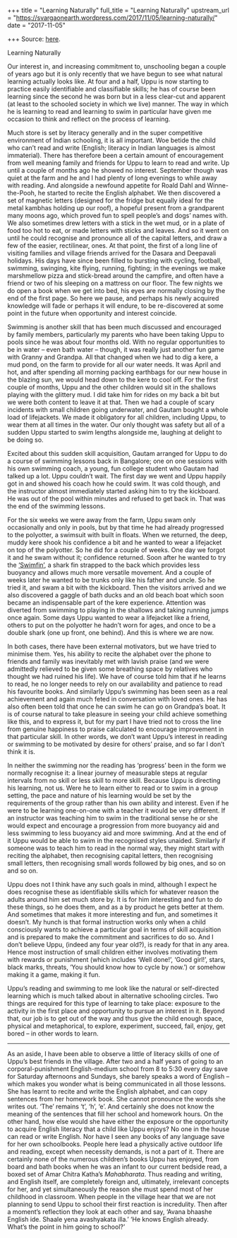+++
title = "Learning Naturally"
full_title = "Learning Naturally"
upstream_url = "https://svargaonearth.wordpress.com/2017/11/05/learning-naturally/"
date = "2017-11-05"

+++
Source: [here](https://svargaonearth.wordpress.com/2017/11/05/learning-naturally/).

Learning Naturally

Our interest in, and increasing commitment to, unschooling began a couple of years ago but it is only recently that we have begun to see what natural learning actually looks like. At four and a half, Uppu is now starting to practice easily identifiable and classifiable skills; he has of course been learning since the second he was born but in a less clear-cut and apparent (at least to the schooled society in which we live) manner. The way in which he is learning to read and learning to swim in particular have given me occasion to think and reflect on the process of learning.

Much store is set by literacy generally and in the super competitive environment of Indian schooling, it is all important. Woe betide the child who can’t read and write (English; literacy in Indian languages is almost immaterial). There has therefore been a certain amount of encouragement from well meaning family and friends for Uppu to learn to read and write. Up until a couple of months ago he showed no interest. September though was quiet at the farm and he and I had plenty of long evenings to while away with reading. And alongside a newfound appetite for Roald Dahl and Winne-the-Pooh, he started to recite the English alphabet. We then discovered a set of magnetic letters (designed for the fridge but equally ideal for the metal kambhas holding up our roof), a hopeful present from a grandparent many moons ago, which proved fun to spell people’s and dogs’ names with. We also sometimes drew letters with a stick in the wet mud, or in a plate of food too hot to eat, or made letters with sticks and leaves. And so it went on until he could recognise and pronounce all of the capital letters, and draw a few of the easier, rectilinear, ones. At that point, the first of a long line of visiting families and village friends arrived for the Dasara and Deepavali holidays. His days have since been filled to bursting with cycling, football, swimming, swinging, kite flying, running, fighting; in the evenings we make marshmellow pizza and stick-bread around the campfire, and often have a friend or two of his sleeping on a mattress on our floor. The few nights we do open a book when we get into bed, his eyes are normally closing by the end of the first page. So here we pause, and perhaps his newly acquired knowledge will fade or perhaps it will endure, to be re-discovered at some point in the future when opportunity and interest coincide.

Swimming is another skill that has been much discussed and encouraged by family members, particularly my parents who have been taking Uppu to pools since he was about four months old. With no regular opportunities to be in water – even bath water – though, it was really just another fun game with Granny and Grandpa. All that changed when we had to dig a kere, a mud pond, on the farm to provide for all our water needs. It was April and hot, and after spending all morning packing earthbags for our new house in the blazing sun, we would head down to the kere to cool off. For the first couple of months, Uppu and the other children would sit in the shallows playing with the glittery mud. I did take him for rides on my back a bit but we were both content to leave it at that. Then we had a couple of scary incidents with small children going underwater, and Gautam bought a whole load of lifejackets. We made it obligatory for all children, including Uppu, to wear them at all times in the water. Our only thought was safety but all of a sudden Uppu started to swim lengths alongside me, laughing at delight to be doing so.

Excited about this sudden skill acquisition, Gautam arranged for Uppu to do a course of swimming lessons back in Bangalore; one on one sessions with his own swimming coach, a young, fun college student who Gautam had talked up a lot. Uppu couldn’t wait. The first day we went and Uppu happily got in and showed his coach how he could swim. It was cold though, and the instructor almost immediately started asking him to try the kickboard. He was out of the pool within minutes and refused to get back in. That was the end of the swimming lessons.

For the six weeks we were away from the farm, Uppu swam only occasionally and only in pools, but by that time he had already progressed to the polyotter, a swimsuit with built in floats. When we returned, the deep, muddy kere shook his confidence a bit and he wanted to wear a lifejacket on top of the polyotter. So he did for a couple of weeks. One day we forgot it and he swam without it; confidence returned. Soon after he wanted to try the [‘Swimfin’](http://swimfin.co.uk/), a shark fin strapped to the back which provides less buoyancy and allows much more versatile movement. And a couple of weeks later he wanted to be trunks only like his father and uncle. So he tried it, and swam a bit with the kickboard. Then the visitors arrived and we also discovered a gaggle of bath ducks and an old beach boat which soon became an indispensable part of the kere experience. Attention was diverted from swimming to playing in the shallows and taking running jumps once again. Some days Uppu wanted to wear a lifejacket like a friend, others to put on the polyotter he hadn’t worn for ages, and once to be a double shark (one up front, one behind). And this is where we are now.

In both cases, there have been external motivators, but we have tried to minimise them. Yes, his ability to recite the alphabet over the phone to friends and family was inevitably met with lavish praise (and we were admittedly relieved to be given some breathing space by relatives who thought we had ruined his life). We have of course told him that if he learns to read, he no longer needs to rely on our availability and patience to read his favourite books. And similarly Uppu’s swimming has been seen as a real achievement and again much feted in conversation with loved ones. He has also often been told that once he can swim he can go on Grandpa’s boat. It is of course natural to take pleasure in seeing your child achieve something like this, and to express it, but for my part I have tried not to cross the line from genuine happiness to praise calculated to encourage improvement in that particular skill. In other words, we don’t want Uppu’s interest in reading or swimming to be motivated by desire for others’ praise, and so far I don’t think it is.

In neither the swimming nor the reading has ‘progress’ been in the form we normally recognise it: a linear journey of measurable steps at regular intervals from no skill or less skill to more skill. Because Uppu is directing his learning, not us. Were he to learn either to read or to swim in a group setting, the pace and nature of his learning would be set by the requirements of the group rather than his own ability and interest. Even if he were to be learning one-on-one with a teacher it would be very different. If an instructor was teaching him to swim in the traditional sense he or she would expect and encourage a progression from more buoyancy aid and less swimming to less buoyancy aid and more swimming. And at the end of it Uppu would be able to swim in the recognised styles unaided. Similarly if someone was to teach him to read in the normal way, they might start with reciting the alphabet, then recognising capital letters, then recognising small letters, then recognising small words followed by big ones, and so on and so on.

Uppu does not I think have any such goals in mind, although I expect he does recognise these as identifiable skills which for whatever reason the adults around him set much store by. It is for him interesting and fun to do these things, so he does them, and as a by product he gets better at them. And sometimes that makes it more interesting and fun, and sometimes it doesn’t. My hunch is that formal instruction works only when a child consciously wants to achieve a particular goal in terms of skill acquisition and is prepared to make the commitment and sacrifices to do so. And I don’t believe Uppu, (indeed any four year old?), is ready for that in any area. Hence most instruction of small children either involves motivating them with rewards or punishment (which includes ‘Well done!’, ‘Good girl!’, stars, black marks, threats, ‘You should know how to cycle by now.’) or somehow making it a game, making it fun.

Uppu’s reading and swimming to me look like the natural or self-directed learning which is much talked about in alternative schooling circles. Two things are required for this type of learning to take place: exposure to the activity in the first place and opportunity to pursue an interest in it. Beyond that, our job is to get out of the way and thus give the child enough space, physical and metaphorical, to explore, experiment, succeed, fail, enjoy, get bored – in other words to learn.

------------------------------------------------------------------------



As an aside, I have been able to observe a little of literacy skills of one of Uppu’s best friends in the village. After two and a half years of going to an corporal-punishment English-medium school from 8 to 5:30 every day save for Saturday afternoons and Sundays, she barely speaks a word of English – which makes you wonder what is being communicated in all those lessons. She has learnt to recite and write the English alphabet, and can copy sentences from her homework book. She cannot pronounce the words she writes out. ‘The’ remains ‘t’, ‘h’, ‘e’. And certainly she does not know the meaning of the sentences that fill her school and homework hours. On the other hand, how else would she have either the exposure or the opportunity to acquire English literacy that a child like Uppu enjoys? No one in the house can read or write English. Nor have I seen any books of any language save for her own schoolbooks. People here lead a physically active outdoor life and reading, except when necessity demands, is not a part of it. There are certainly none of the numerous children’s books Uppu has enjoyed, from board and bath books when he was an infant to our current bedside read, a boxed set of Amar Chitra Katha’s *Mahabharata*. Thus reading and writing, and English itself, are completely foreign and, ultimately, irrelevant concepts for her, and yet simultaneously the reason she must spend most of her childhood in classroom. When people in the village hear that we are not planning to send Uppu to school their first reaction is incredulity. Then after a moment’s reflection they look at each other and say, ‘Avana bhaashe English ide. Shaale yena avashyakata illa.’ ‘He knows English already. What’s the point in him going to school?’
